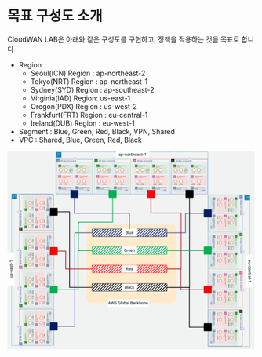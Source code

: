 # 목표 구성도 소개

CloudWAN LAB은 아래와 같은 구성도를 구현하고, 정책을 적용하는 것을 목표로 합니다

* &#x20;Region
  * Seoul(ICN) Region : ap-northeast-2
  * Tokyo(NRT) Region : ap-northeast-1
  * Sydney(SYD) Region : ap-southeast-2
  * Virginia(IAD) Region: us-east-1
  * Oregon(PDX) Region : us-west-2
  * Frankfurt(FRT) Region : eu-central-1
  * Ireland(DUB) Region : eu-west-1
* Segment : Blue, Green, Red, Black, VPN, Shared
* VPC : Shared, Blue, Green, Red, Black

![](<../.gitbook/assets/image (1) (1) (4).png>)

